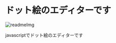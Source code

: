 # ドット絵のエディターです
![readmeImg](https://user-images.githubusercontent.com/50546763/148992444-07a5f6e0-e91f-4e36-8566-f2ae413f5cef.JPG)

javascriptでドット絵のエディターです
